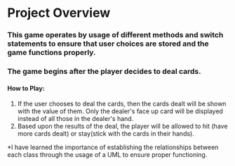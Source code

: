 # Project Overview

### This game operates by usage of different methods and switch statements to ensure that user choices are stored and the game functions properly.

### The game begins after the player decides to deal cards.

#### How to Play:

1. If the user chooses to deal the cards, then the cards dealt will be shown with the value of them. Only the dealer's face up card will be displayed instead of all those in the dealer's hand.
2. Based upon the results of the deal, the player will be allowed to hit (have more cards dealt) or stay(stick with the cards in their hands).

*I have learned the importance of establishing the relationships between each class through the usage of a UML to ensure proper functioning.
